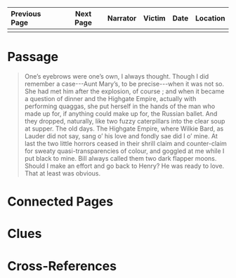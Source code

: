 | Previous Page | Next Page | Narrator | Victim | Date | Location |
|:--------------|:---------:|---------:|-------:|-----:|---------:|
|               |           |          |        |      |          |

# Passage
>One’s eyebrows were one’s own, I always thought. Though I did remember a case---Aunt Mary’s, to be precise---when it was not so. She had met him after the explosion, of course ; and when it became a question of dinner and the Highgate Empire, actually with performing quaggas, she put herself in the hands of the man who made up for, if anything could make up for, the Russian ballet. And they dropped, naturally, like two fuzzy caterpillars into the clear soup at supper. The old days. The Highgate Empire, where Wilkie Bard, as Lauder did not say, sang o’ his love and fondly sae did I o’ mine. At last the two little horrors ceased in their shrill claim and counter-claim for sweaty quasi-transparencies of colour, and goggled at me while I put black to mine. Bill always called them two dark flapper moons. Should I make an effort and go back to Henry? He was ready to love. That at least was obvious.
# Connected Pages
# Clues
# Cross-References
